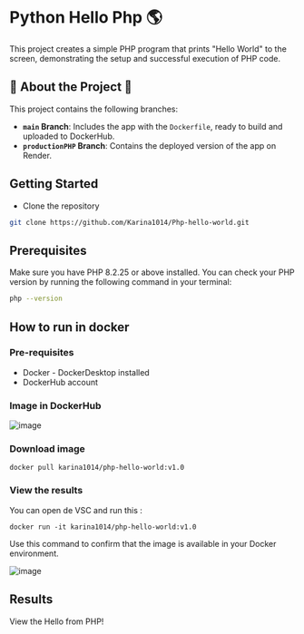 # Python Hello Php 🌎

This project creates a simple PHP program that prints "Hello World" to the screen, demonstrating the setup and successful execution of PHP code.

## 🚨 About the Project 🚨  

This project contains the following branches:  

- **`main` Branch**: Includes the app with the `Dockerfile`, ready to build and uploaded to DockerHub.  
- **`productionPHP` Branch**: Contains the deployed version of the app on Render.  

## Getting Started
* Clone the repository

```sh
git clone https://github.com/Karina1014/Php-hello-world.git
```


## Prerequisites

Make sure you have PHP 8.2.25 or above installed. You can check your PHP version by running the following command in your terminal:

```sh
php --version
```

## How to run in docker
### Pre-requisites
* Docker - DockerDesktop installed
* DockerHub account


### Image in DockerHub

![image](https://github.com/user-attachments/assets/8157d95c-55b2-484b-b132-b73d48bac5d5)


### Download image
```
docker pull karina1014/php-hello-world:v1.0
```

### View the results
You can open de VSC and run this :
```
docker run -it karina1014/php-hello-world:v1.0
```
Use this command to confirm that the image is available in your Docker environment.


![image](https://github.com/user-attachments/assets/23bd1156-1ad1-46b9-89bd-fcd277a6f9d8)

## Results

View the Hello from PHP!
